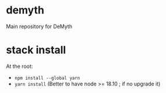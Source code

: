 # demyth

Main repository for DeMyth

# stack install

At the root:

-   `npm install --global yarn`
-   `yarn install`
    (Better to have node >= 18.10 ; if no upgrade it)

